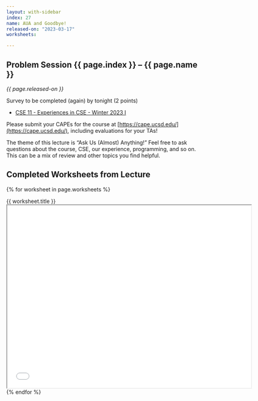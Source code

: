 ```yaml
---
layout: with-sidebar
index: 27
name: AUA and Goodbye!
released-on: "2023-03-17"
worksheets:

---
```


## Problem Session {{ page.index }} – {{ page.name }}

_{{ page.released-on }}_

Survey to be completed (again) by tonight (2 points)

- [CSE 11 - Experiences in CSE - Winter 2023 I](https://forms.gle/S9oDaGZpWSMk5Dwb9)

Please submit your CAPEs for the course at [https://cape.ucsd.edu/](https://cape.ucsd.edu/), including evaluations for your TAs!

The theme of this lecture is “Ask Us (Almost) Anything!” Feel free to ask questions about the course, CSE, our experience, programming, and so on. This can be a mix of review and other topics you find helpful. 

## Completed Worksheets from Lecture

{% for worksheet in page.worksheets %}
<div class="worksheetBox">
{{ worksheet.title }}
<br>
<iframe src="{{ worksheet.url }}/preview" width="640" height="480" allow="autoplay"></iframe>
</div>
{% endfor %}